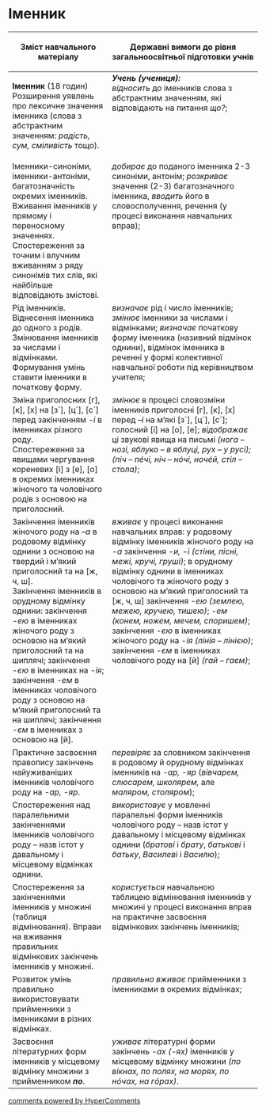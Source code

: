 <div id="hypercomments_widget" class="js-hypercomments-widget invisible"></div>

# Іменник 

<table>
<thead>
  <tr>
    <th width="40%" align="center"><p>Зміст навчального матеріалу</p></td>
    <th width="60%" align="center"><p>Державні вимоги до рівня загальноосвітньої підготовки учнів</p></td>
  </tr>
</thead>
<tbody>
  <tr>
    <td width="40%" style="vertical-align:top !important;">
    <p><b>Іменник</b> (18 годин)<br>
Розширення уявлень про лексичне значення іменника (слова з абстрактним значенням: <i>радість, сум, сміливість</i> тощо).</td>
    <td width="60%" style="vertical-align:top !important;">
<i><b>Учень (учениця):</b></i><br>
<i>відносить</i> до іменників слова з абстрактним значенням, які відповідають на питання <i>що?</i>;</td>
  </tr>
  <tr>
    <td width="40%" style="vertical-align:top !important;">
Іменники-синоніми, іменники-антоніми, багатозначність окремих іменників. Вживання іменників у прямому і переносному значеннях. Спостереження за точним і влучним вживанням з ряду синонімів тих слів, які найбільше відповідають змістові.</td>
    <td width="60%" style="vertical-align:top !important;">
<i>добирає</i> до поданого іменника 2-3 синоніми, антонім; <i>розкриває</i> значення (2-3) багатозначного іменника, <i>вводить</i> його в словосполучення, речення (у процесі виконання навчальних вправ);</td>
  </tr>
  <tr>
    <td width="40%" style="vertical-align:top !important;">
Рід іменників. Віднесення іменника до одного з родів. Змінювання іменників за числами і відмінками. Формування умінь ставити іменники в початкову форму.</td>
    <td width="60%" style="vertical-align:top !important;">
<i>визначає</i> рід і число іменників; <i>змінює</i> іменники за числами і відмінками; <i>визначає</i> початкову форму іменника (називний відмінок однини), відмінок іменника в реченні у формі колективної навчальної роботи під керівництвом учителя;</td>
  </tr>
  <tr>
    <td width="40%" style="vertical-align:top !important;">
Зміна приголосних [г], [к], [х] на [з´], [ц´], [с´] перед закінченням <i>-і</i> в іменниках різного роду.<br>
Спостереження за явищами чергування кореневих [і] з [е], [о] в окремих іменниках жіночого та чоловічого родів з основою на приголосний.<br> </td>
    <td width="60%" style="vertical-align:top !important;">
<i>змінює</i> в процесі словозміни іменників приголосні [г], [к], [х] перед <i>–і</i> на м’які [з´], [ц´], [с´]; голосний [і] на [о], [е]; <i>відображає</i> ці звукові явища на письмі <i>(нога – нозі, яблуко – в яблуці, рух – у русі); (піч – пéчі, ніч – нóчі, ночéй, стіл – стола)</i>;</td>
  </tr>
  <tr>
    <td width="40%" style="vertical-align:top !important;">
Закінчення іменників жіночого роду на <i>–а</i> в родовому відмінку однини з основою на твердий і м’який приголосний та на [ж, ч, ш].<br>
Закінчення іменників в орудному відмінку однини: закінчення <i>-ею</i> в іменниках жіночого роду з основою на м’який приголосний та на шиплячі; закінчення <i>-єю</i> в іменниках на <i>-ія</i>; закінчення <i>-ем</i> в іменниках чоловічого роду з основою на м’який приголосний та на шиплячі; закінчення <i>-єм</i> в іменниках з основою на [й]. <br></td>
    <td width="60%" style="vertical-align:top !important;">
<i>вживає</i> у процесі виконання навчальних вправ: у родовому відмінку іменників жіночого роду на <i>-а</i> закінчення <i>-и, -і (стіни, пісні, межі, кручі, груші)</i>; в орудному відмінку однини в іменниках чоловічого та жіночого роду з основою на м’який приголосний та [ж, ч, ш] закінчення <i>-ею (землею, межею, кручею, тишею)</i>; <i>-ем (конем, ножем, мечем, споришем)</i>;<br>
закінчення <i>-єю</i> в іменниках жіночого роду на <i>-ія (лінія – лінією)</i>; закінчення <i>-єм</i> в іменниках чоловічого роду на [й] <i>(гай – гаєм)</i>;</td>
  </tr>
  <tr>
    <td width="40%" style="vertical-align:top !important;">
Практичне засвоєння правопису закінчень найуживаніших іменників чоловічого роду на <i>-ар, -яр</i>. </td>
    <td width="60%" style="vertical-align:top !important;">
<i>перевіряє</i> за словником закінчення в родовому й орудному відмінках іменників на <i>-ар, -яр</i> (<i>вівчарем, слюсарем, школярем,</i> але <i>маляром, столяром</i>);</td>
  </tr>
  <tr>
    <td width="40%" style="vertical-align:top !important;">
Спостереження над паралельними закінченнями іменників чоловічого роду – назв істот у давальному і місцевому відмінках однини.</td>
    <td width="60%" style="vertical-align:top !important;">
<i>використовує</i> у мовленні паралельні форми іменників чоловічого роду – назв істот у давальному і місцевому відмінках однини (<i>братові</i> і <i>брату</i>, <i>батькові</i> і <i>батьку</i>, <i>Василеві</i> і <i>Василю</i>);</td>
  </tr>
  <tr>
    <td width="40%" style="vertical-align:top !important;">
Спостереження за закінченнями іменників у множині (таблиця відмінювання). Вправи на вживання правильних відмінкових закінчень іменників у множині.</td>
    <td width="60%" style="vertical-align:top !important;">
<i>користується</i> навчальною таблицею відмінювання іменників у множині у процесі виконання вправ на практичне засвоєння відмінкових закінчень іменників; </td>
  </tr>
  <tr>
    <td width="40%" style="vertical-align:top !important;">
Розвиток умінь правильно використовувати прийменники з іменниками в різних відмінках.</td>
    <td width="60%" style="vertical-align:top !important;">
<i>правильно вживає</i> прийменники з іменниками в окремих відмінках;</td>
  </tr>
  <tr>
    <td width="40%" style="vertical-align:top !important;">
Засвоєння літературних форм іменників у місцевому відмінку множини з прийменником <i><b>по</b></i>.</td>
    <td width="60%" style="vertical-align:top !important;">
<i>уживає</i> літературні форми закінчень <i>-ах (-ях)</i> іменників у місцевому відмінку множини <i>(по вікнах, по полях, на морях, по нóчах, на гóрах)</i>.</td>
  </tr>
</tbody>
</table>

<div class="js-hypercomments-container">
<a href="http://hypercomments.com" class="hc-link" title="comments widget">comments powered by HyperComments</a>
</div>